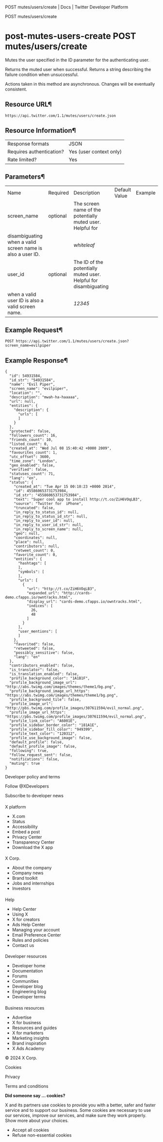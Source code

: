 
POST mutes/users/create | Docs | Twitter Developer Platform 

POST mutes/users/create

post-mutes-users-create
POST mutes/users/create
=======================

Mutes the user specified in the ID parameter for the authenticating
user.

Returns the muted user when successful. Returns a string describing
the failure condition when unsuccessful.

Actions taken in this method are asynchronous. Changes will be
eventually consistent.

Resource URL¶
-------------

`https://api.twitter.com/1.1/mutes/users/create.json`

Resource Information¶
---------------------

|  |  |
| --- | --- |
| Response formats | JSON |
| Requires authentication? | Yes (user context only) |
| Rate limited? | Yes |

Parameters¶
-----------

|  |  |  |  |  |
| --- | --- | --- | --- | --- |
| Name | Required | Description | Default Value | Example |
| screen\_name | optional | The screen name of the potentially muted user. Helpful for
disambiguating when a valid screen name is also a user ID. |  | *whiteleaf* |
| user\_id | optional | The ID of the potentially muted user. Helpful for disambiguating
when a valid user ID is also a valid screen name. |  | *12345* |

Example Request¶
----------------

`POST https://api.twitter.com/1.1/mutes/users/create.json?screen_name=evilpiper`

Example Response¶
-----------------

```
{
  "id": 54931584,
  "id_str": "54931584",
  "name": "Evil Piper",
  "screen_name": "evilpiper",
  "location": "",
  "description": "mwah-ha-haaaaa",
  "url": null,
  "entities": {
    "description": {
      "urls": [
      ]
    }
  },
  "protected": false,
  "followers_count": 16,
  "friends_count": 10,
  "listed_count": 0,
  "created_at": "Wed Jul 08 15:40:42 +0000 2009",
  "favourites_count": 1,
  "utc_offset": 3600,
  "time_zone": "London",
  "geo_enabled": false,
  "verified": false,
  "statuses_count": 71,
  "lang": "en",
  "status": {
    "created_at": "Tue Apr 15 00:10:23 +0000 2014",
    "id": 455860653731753984,
    "id_str": "455860653731753984",
    "text": "Super cool app to install http://t.co/ZiH6VOqLB3",
    "source": "Twitter for  iPhone",
    "truncated": false,
    "in_reply_to_status_id": null,
    "in_reply_to_status_id_str": null,
    "in_reply_to_user_id": null,
    "in_reply_to_user_id_str": null,
    "in_reply_to_screen_name": null,
    "geo": null,
    "coordinates": null,
    "place": null,
    "contributors": null,
    "retweet_count": 0,
    "favorite_count": 0,
    "entities": {
      "hashtags": [
      ],
      "symbols": [
      ],
      "urls": [
        {
          "url": "http://t.co/ZiH6VOqLB3",
          "expanded_url": "http://cards-demo.cfapps.io/owntracks.html",
          "display_url": "cards-demo.cfapps.io/owntracks.html",
          "indices": [
            26,
            48
          ]
        }
      ],
      "user_mentions": [
      ]
    },
    "favorited": false,
    "retweeted": false,
    "possibly_sensitive": false,
    "lang": "en"
  },
  "contributors_enabled": false,
  "is_translator": false,
  "is_translation_enabled": false,
  "profile_background_color": "1A1B1F",
  "profile_background_image_url": "http://abs.twimg.com/images/themes/theme1/bg.png",
  "profile_background_image_url_https": "https://abs.twimg.com/images/themes/theme1/bg.png",
  "profile_background_tile": false,
  "profile_image_url": "http://pbs.twimg.com/profile_images/307611594/evil_normal.png",
  "profile_image_url_https": "https://pbs.twimg.com/profile_images/307611594/evil_normal.png",
  "profile_link_color": "A6001E",
  "profile_sidebar_border_color": "181A1E",
  "profile_sidebar_fill_color": "949399",
  "profile_text_color": "120312",
  "profile_use_background_image": false,
  "default_profile": false,
  "default_profile_image": false,
  "following": true,
  "follow_request_sent": false,
  "notifications": false,
  "muting": true
}
```

Developer policy and terms

Follow @XDevelopers

Subscribe to developer news

#### 
 X platform

* X.com
* Status
* Accessibility
* Embed a post
* Privacy Center
* Transparency Center
* Download the X app

#### 
 X Corp.

* About the company
* Company news
* Brand toolkit
* Jobs and internships
* Investors

#### 
 Help

* Help Center
* Using X
* X for creators
* Ads Help Center
* Managing your account
* Email Preference Center
* Rules and policies
* Contact us

#### 
 Developer resources

* Developer home
* Documentation
* Forums
* Communities
* Developer blog
* Engineering blog
* Developer terms

#### 
 Business resources

* Advertise
* X for business
* Resources and guides
* X for marketers
* Marketing insights
* Brand inspiration
* X Ads Academy

 © 2024 X Corp.

Cookies

Privacy

Terms and conditions

**Did someone say … cookies?**  

 X and its partners use cookies to provide you with a better, safer and
 faster service and to support our business. Some cookies are necessary to use
 our services, improve our services, and make sure they work properly.
 Show more about your choices.

* Accept all cookies
* Refuse non-essential cookies